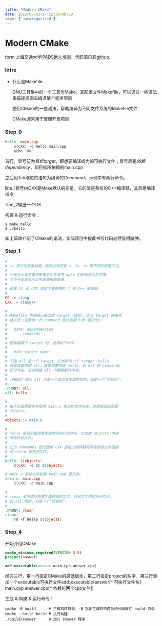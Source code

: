 ```yaml
---
title: "Modern CMake"
date: 2022-05-03T17:52:30+00:00
tags: ['uncategorized']
---
```

# Modern CMake

form 上海交通大学[IPADS新人培训](https://www.bilibili.com/video/BV14h41187FZ?spm_id_from=333.999.0.0)，代码源自其[github](https://github.com/richardchien/modern-cmake-by-example).

### Intro

- 什么是Makefile

  GNU工具集中的一个工具为Make，其配置文件Makefile，可以通过一些语法来描述规则去编译某个程序项目

  使用CMake的一些语法，帮助编译为不同文件系统的Makefile文件

  CMake通常用于管理开发项目

### Step_0

```makefile
hello: main.cpp
	$(CXX) -o hello main.cpp
	echo "OK"
```

首行，冒号前为*目标target*，即想要编译成为的可执行文件；冒号后是*依赖dependency*，即目标所依赖的main.cpp

之后用Tab缩进的语句为编译的*Command*，示例中有两行命令。

​	line_1括号内CXX是Make默认的变量，它的值是系统的C++编译器，其后是编译指令

​	line_2输出一个OK

构建 & 运行命令：

```shell
$ make hello
$ ./hello
```

如上简单介绍了CMake的语法，实际项目中按此书写代码必然显得臃肿。

### Step_1

```makefile
#
# := 用于给变量赋值，除此之外还有 =、?=、+= 等不同的赋值方式。
#
# 一般全大写变量用来表示允许调用 make 的时候传入的变量，
# 全小写变量表示仅内部使用的变量。
#
# 这里 CC 和 CXX 指定了要使用的 C 和 C++ 编译器。
#
CC := clang
CXX := clang++

#
# Makefile 中的核心概念是 target（目标），定义 target 的基本
# 格式是（注意每一行 command 是必须用 tab 缩进的）：
#
#   name: dependencies
#   	commands
#
# 要构建某个 target 时，使用如下命令：
#
#   make target_name
#
# 下面 all 是一个 target，它依赖另一个 target：hello，
# 意味着要构建 all，首先需要构建 hello。而 all 的 commands
# 部分为空，表示构建 all 不需要额外命令。
#
# .PHONY 表示 all 不是一个真实会生成的文件，而是一个“伪目标”。
#
.PHONY: all
all: hello

#
# 由于后面需要多次使用 main.o 等目标文件列表，这里赋值给变量
# objects。
#
objects := main.o

#
# hello 是我们最终要生成的可执行文件名，它依赖 objects 中的
# 所有目标文件。
#
# 它的 commands 部分使用 CXX 指定的编译器将所有目标文件链接
# 成 hello 可执行文件。
#
hello: $(objects)
	$(CXX) -o $@ $(objects)

# main.o 目标文件依赖 main.cpp 源文件。
main.o: main.cpp
	$(CXX) -c main.cpp

#
# clean 用于清除构建生成的临时文件、目标文件和可执行文件。
# 和 all 类似，它是一个“伪目标”。
#
.PHONY: clean
clean:
	rm -f hello $(objects)

```

### Step_4

开始介绍CMake

```cmake
cmake_minimum_required(VERSION 3.9)
project(answer)

add_executable(answer main.cpp answer.cpp)
```

经典三行，第一行指定CMake的最低版本，第二行指定project的名字，第三行添加一个executable可执行文件add_executable(answer[^ 可执行文件名] main.cpp answer.cpp[^ 依赖的两个cpp文件])

生成 & 构建 & 运行命令：

```shell
cmake -B build      # 生成构建目录，-B 指定生成的构建系统代码放在 build 目录
cmake --build build # 执行构建
./build/answer      # 运行 answer 程序
```